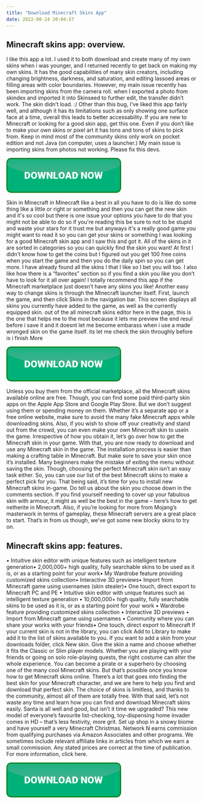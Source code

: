 ```yaml
---
title: "Download Minecraft Skins App"
date: 2022-08-24 20:04:57
---
```


## Minecraft skins app: overview.

I like this app a lot. I used it to both download and create many of my own skins when i was younger, and I returned recently to get back on making my own skins. It has the good capabilities of many skin creators, including changing brightness, darkness, and saturation, and editing lassoed areas or filling areas with color boundaries. However, my main issue recently has been importing skins from the camera roll. when I exported a photo from skindex and imported it into Skinseed to further edit, the transfer didn’t work. The skin didn’t load. :/ Other than this bug, I’ve liked this app fairly well, and although it has its limitations such as only showing one surface face at a time, overall this leads to better accessability. If you are new to Minecraft or looking for a good skin app, get this one. Even if you don’t like to make your own skins or pixel art it has tons and tons of skins to pick from. Keep in mind most of the community skins only work on pocket edition and not Java (on computer, uses a launcher.) My main issue is importing skins from photos not working. Please fix this devs.

[![button](https://github.com/minecraftbay/minecraftbay.github.io/blob/main/dlbutton.png?raw=true)](https://minecraftsync.com/download-minecraft-skin)


Skin in Minecraft in Minecraft like a best in all you have to do is like do some thing like a little or right or something and then you can get the new skin and it's so cool but there is one issue your options you have to do that you might not be able to do so if you're reading this be sure to not to be stupid and waste your stars for it trust me but anyways it's a really good game you might want to read it so you can get your skins or something
I was looking for a good Minecraft skin app and I saw this and got it. All of the skins in it are sorted in categories so you can quickly find the skin you want! At first I didn’t know how to get the coins but I figured out you get 100 free coins when you start the game and then you do the daily spin so you can get more. I have already found all the skins I that I like so I bet you will too. I also like how there is a “favorites” section so if you find a skin you like you don’t have to look for it all over again! I totally recommend this app if the Minecraft marketplace just doesn’t have any skins you like!
Another easy way to change skins is through the Minecraft launcher itself. First, launch the game, and then click Skins in the navigation bar. This screen displays all skins you currently have added to the game, as well as the currently equipped skin.
out of the all minecraft skins editor here in the page, this is the one that helps me to the most because it lets me preview the end resul before i save it and it doesnt let me become embarass when i use a made wronged skin on the game itself. its let me check the skin throughly before is i finish More

[![button](https://github.com/minecraftbay/minecraftbay.github.io/blob/main/dlbutton.png?raw=true)](https://minecraftsync.com/download-minecraft-skin)


Unless you buy them from the official marketplace, all the Minecraft skins available online are free. Though, you can find some paid third-party skin apps on the Apple App Store and Google Play Store. But we don’t suggest using them or spending money on them.
Whether it’s a separate app or a free online website, make sure to avoid the many fake Minecraft apps while downloading skins. Also, if you wish to show off your creativity and stand out from the crowd, you can even make your own Minecraft skin to usein the game. Irrespective of how you obtain it, let’s go over how to get the Minecraft skin in your game.
With that, you are now ready to download and use any Minecraft skin in the game. The installation process is easier than making a crafting table in Minecraft. But make sure to save your skin once it’s installed. Many beginners make the mistake of exiting the menu without saving the skin. Though, choosing the perfect Minecraft skin isn’t an easy task either. So, you can use our list of the best Minecraft skins to make a perfect pick for you. That being said, it’s time for you to install new Minecraft skins in-game. Do tell us about the skin you choose down in the comments section.
If you find yourself needing to cover up your fabulous skin with armour, it might as well be the best in the game – here’s how to get netherite in Minecraft. Also, if you’re looking for more from Mojang’s masterwork in terms of gameplay, these Minecraft servers are a great place to start. That’s in from us though, we’ve got some new blocky skins to try on.

## Minecraft skins app: features.

• Intuitive skin editor with unique features such as intelligent texture generation• 2,000,000+ high quality, fully searchable skins to be used as it is, or as a starting point for your work• My Wardrobe feature providing customized skins collection• Interactive 3D previews• Import from Minecraft game using usernames (skin stealer)• One touch, direct export to Minecraft PC and PE
• Intuitive skin editor with unique features such as intelligent texture generation • 10,000,000+ high quality, fully searchable skins to be used as it is, or as a starting point for your work • Wardrobe feature providing customized skins collection • Interactive 3D previews • Import from Minecraft game using usernames • Community where you can share your works with your friends• One touch, direct export to Minecraft
If your current skin is not in the library, you can click Add to Library to make add it to the list of skins available to you. If you want to add a skin from your downloads folder, click New skin. Give the skin a name and choose whether it fits the Classic or Slim player models.
Whether you are playing with your friends or going on solo role-playing quests, the right costume can alter the whole experience. You can become a pirate or a superhero by choosing one of the many cool Minecraft skins. But that’s possible once you know how to get Minecraft skins online. There’s a lot that goes into finding the best skin for your Minecraft character, and we are here to help you find and download that perfect skin. The choice of skins is limitless, and thanks to the community, almost all of them are totally free. With that said, let’s not waste any time and learn how you can find and download Minecraft skins easily.
Santa is all well and good, but isn’t it time we upgraded? This new model of everyone’s favourite list-checking, toy-dispensing home invader comes in HD – that’s less festivity, more grit. Set up shop in a snowy biome and have yourself a very Minecraft Christmas.
Network N earns commission from qualifying purchases via Amazon Associates and other programs. We sometimes include relevant affiliate links in articles from which we earn a small commission. Any stated prices are correct at the time of publication. For more information, click here.


[![button](https://github.com/minecraftbay/minecraftbay.github.io/blob/main/dlbutton.png?raw=true)](https://minecraftsync.com/download-minecraft-skin)